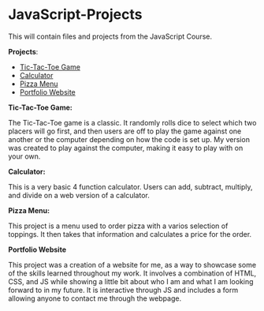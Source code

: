 # JavaScript-Projects
This will contain files and projects from the JavaScript Course.

**Projects**:

- [Tic-Tac-Toe Game](https://github.com/Jamesmb7/JavaScript-Projects/tree/main/Basic%20JavaScript%20Projects/TicTacToe)
- [Calculator](https://github.com/Jamesmb7/JavaScript-Projects/tree/main/Basic%20JavaScript%20Projects/Calculator)
- [Pizza Menu](https://github.com/Jamesmb7/JavaScript-Projects/tree/main/Basic%20JavaScript%20Projects/Pizza_Project)
- [Portfolio Website](https://github.com/Jamesmb7/Jamesmb7.GitHub.io)

**Tic-Tac-Toe Game:**

The Tic-Tac-Toe game is a classic. It randomly rolls dice to select which two placers will go first, and then users are off to play the game against one another or the computer depending on how the code is set up. My version was created to play against the computer, making it easy to play with on your own. 

**Calculator:**

This is a very basic 4 function calculator. Users can add, subtract, multiply, and divide on a web version of a calculator. 

**Pizza Menu:**

This project is a menu used to order pizza with a varios selection of toppings. It then takes that information and calculates a price for the order.

**Portfolio Website**

This project was a creation of a website for me, as a way to showcase some of the skills learned throughout my work. It involves a combination of HTML, CSS, and JS while showing a little bit about who I am and what I am looking forward to in my future. It is interactive through JS and includes a form allowing anyone to contact me through the webpage. 
